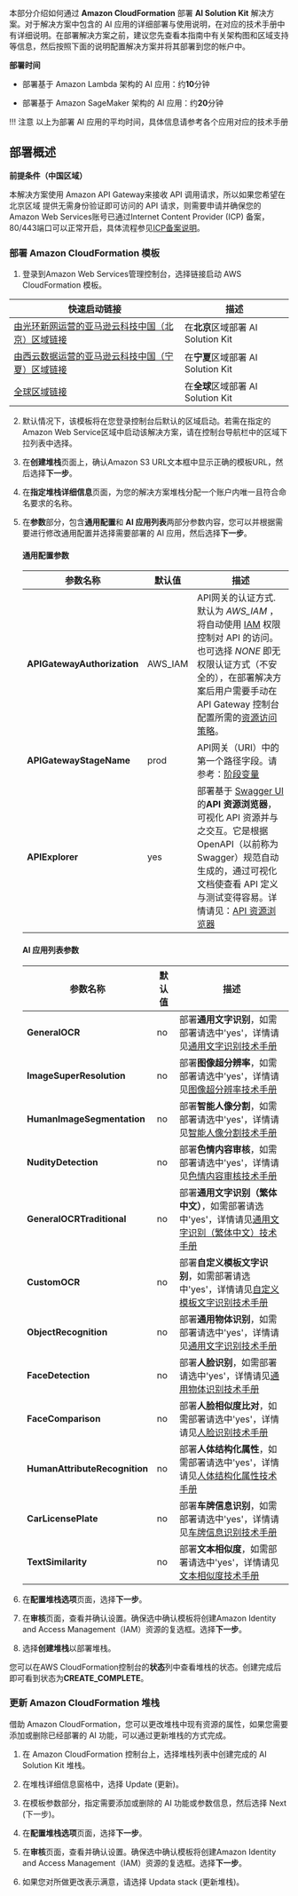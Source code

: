 本部分介绍如何通过 **Amazon CloudFormation** 部署 **AI Solution Kit** 解决方案。对于解决方案中包含的 AI 应用的详细部署与使用说明，在对应的技术手册中有详细说明。在部署解决方案之前，建议您先查看本指南中有关架构图和区域支持等信息，然后按照下面的说明配置解决方案并将其部署到您的帐户中。

**部署时间**

- 部署基于 Amazon Lambda 架构的 AI 应用：约**10**分钟

- 部署基于 Amazon SageMaker 架构的 AI 应用：约**20**分钟

!!! 注意
    以上为部署 AI 应用的平均时间，具体信息请参考各个应用对应的技术手册

## 部署概述

**前提条件（中国区域）**

本解决方案使用 Amazon API Gateway来接收 API 调用请求，所以如果您希望在 北京区域 提供无需身份验证即可访问的 API 请求，则需要申请并确保您的Amazon Web Services账号已通过Internet Content Provider (ICP) 备案，80/443端口可以正常开启，具体流程参见[ICP备案说明](https://s3.cn-north-1.amazonaws.com.cn/sinnetcloud/ICP+recordal/ICP%E5%A4%87%E6%A1%88%E8%AF%B4%E6%98%8E.pdf)。

### 部署 Amazon CloudFormation 模板

1. 登录到Amazon Web Services管理控制台，选择链接启动 AWS CloudFormation 模板。

| 快速启动链接 | 描述 |
| ---------- | --- |
| [由光环新网运营的亚马逊云科技中国（北京）区域链接][template-china1] |  在**北京**区域部署 AI Solution Kit |
| [由西云数据运营的亚马逊云科技中国（宁夏）区域链接][template-china2] |  在**宁夏**区域部署 AI Solution Kit |
| [全球区域链接][template-global] |  在**全球**区域部署 AI Solution Kit  |

2. 默认情况下，该模板将在您登录控制台后默认的区域启动。若需在指定的Amazon Web Service区域中启动该解决方案，请在控制台导航栏中的区域下拉列表中选择。

3. 在**创建堆栈**页面上，确认Amazon S3 URL文本框中显示正确的模板URL，然后选择**下一步**。

4. 在**指定堆栈详细信息**页面，为您的解决方案堆栈分配一个账户内唯一且符合命名要求的名称。

5. 在**参数**部分，包含**通用配置**和 **AI 应用列表**两部分参数内容，您可以并根据需要进行修改通用配置并选择需要部署的 AI 应用，然后选择**下一步**。

    #### **通用配置参数**

    |  参数名称   |  默认值 |  描述 |
    |  ----------  | ---------| -----------  |
    | **APIGatewayAuthorization**  | AWS_IAM  | API网关的认证方式. 默认为 *AWS_IAM* ，将自动使用 [IAM](https://docs.aws.amazon.com/zh_cn/apigateway/latest/developerguide/permissions.html) 权限控制对 API 的访问。也可选择 *NONE* 即无权限认证方式（不安全的），在部署解决方案后用户需要手动在 API Gateway 控制台配置所需的[资源访问策略](https://docs.aws.amazon.com/zh_cn/apigateway/latest/developerguide/apigateway-control-access-to-api.html)。|
    | **APIGatewayStageName**    | prod    | API网关（URI）中的第一个路径字段。请参考：[阶段变量](https://docs.aws.amazon.com/zh_cn/apigateway/latest/developerguide/stage-variables.html) |
    | **APIExplorer**  | yes  | 部署基于 [Swagger UI](https://swagger.io/tools/swagger-ui/) 的**API 资源浏览器**，可视化 API 资源并与之交互。它是根据 OpenAPI（以前称为 Swagger）规范自动生成的，通过可视化文档使查看 API 定义与测试变得容易。详情请见：[API 资源浏览器](api-explorer-en.md) |

    #### **AI 应用列表参数**

    |  参数名称   |  默认值 |  描述 |
    |  ----------  | ---------| -----------  |
    | **GeneralOCR**  | no  | 部署**通用文字识别**，如需部署请选中'yes'，详情请见[通用文字识别技术手册](deploy-general-ocr-en.md) |
    | **ImageSuperResolution**  | no  | 部署**图像超分辨率**，如需部署请选中'yes'，详情请见[图像超分辨率技术手册](deploy-image-super-resolution-en.md) |
    | **HumanImageSegmentation**  | no  | 部署**智能人像分割**，如需部署请选中'yes'，详情请见[智能人像分割技术手册](deploy-human-image-segmentation-en.md) |
    | **NudityDetection**  | no  | 部署**色情内容审核**，如需部署请选中'yes'，详情请见[色情内容审核技术手册](deploy-nudity-detection-en.md) |
    | **GeneralOCRTraditional**  | no  | 部署**通用文字识别（繁体中文）**，如需部署请选中'yes'，详情请见[通用文字识别（繁体中文）技术手册](deploy-general-ocr-traditional-en.md) |
    | **CustomOCR**  | no  | 部署**自定义模板文字识别**，如需部署请选中'yes'，详情请见[自定义模板文字识别技术手册](deploy-custom-ocr-en.md) |
    | **ObjectRecognition**  | no  | 部署**通用物体识别**，如需部署请选中'yes'，详情请见[通用文字识别技术手册](deploy-object-recognition-en.md) |
    | **FaceDetection**  | no  | 部署**人脸识别**，如需部署请选中'yes'，详情请见[通用物体识别技术手册](deploy-face-detection-en.md) |
    | **FaceComparison**  | no  | 部署**人脸相似度比对**，如需部署请选中'yes'，详情请见[人脸识别技术手册](deploy-face-comparison-en.md) |
    | **HumanAttributeRecognition**  | no  | 部署**人体结构化属性**，如需部署请选中'yes'，详情请见[人体结构化属性技术手册](deploy-human-attribute-recognition-en.md) |
    | **CarLicensePlate**  | no  | 部署**车牌信息识别**，如需部署请选中'yes'，详情请见[车牌信息识别技术手册](deploy-car-license-plate-en.md) |
    | **TextSimilarity**  | no  | 部署**文本相似度**，如需部署请选中'yes'，详情请见[文本相似度技术手册](deploy-text_similarity-en.md) |

6. 在**配置堆栈选项**页面，选择**下一步**。

7. 在**审核**页面，查看并确认设置。确保选中确认模板将创建Amazon Identity and Access Management（IAM）资源的复选框。选择**下一步**。

8. 选择**创建堆栈**以部署堆栈。

您可以在AWS CloudFormation控制台的**状态**列中查看堆栈的状态。创建完成后即可看到状态为**CREATE_COMPLETE**。

### 更新 Amazon CloudFormation 堆栈

借助 Amazon CloudFormation，您可以更改堆栈中现有资源的属性，如果您需要添加或删除已经部署的 AI 功能，可以通过更新堆栈的方式完成。

1. 在 Amazon CloudFormation 控制台上，选择堆栈列表中创建完成的 AI Solution Kit 堆栈。

2. 在堆栈详细信息窗格中，选择 Update (更新)。

3. 在模板参数部分，指定需要添加或删除的 AI 功能或参数信息，然后选择 Next (下一步)。

4. 在**配置堆栈选项**页面，选择**下一步**。

5. 在**审核**页面，查看并确认设置。确保选中确认模板将创建Amazon Identity and Access Management（IAM）资源的复选框。选择**下一步**。

6. 如果您对所做更改表示满意，请选择 Updata stack (更新堆栈)。

[template-china1]:https://cn-north-1.console.amazonaws.cn/cloudformation/home?region=cn-north-1#/stacks/create/template?stackName=AIKitsInferOCRStack&templateURL=https://aws-gcr-solutions.s3.cn-north-1.amazonaws.com.cn/Aws-gcr-ai-solution-kit/v1.2.0/AI-Solution-Kit.template

[template-china2]:https://cn-northwest-1.console.amazonaws.cn/cloudformation/home?region=cn-northwest-1#/stacks/create/template?stackName=AIKitsInferOCRStack&templateURL=https://aws-gcr-solutions.s3.cn-north-1.amazonaws.com.cn/Aws-gcr-ai-solution-kit/v1.2.0/AI-Solution-Kit.template

[template-global]: https://console.aws.amazon.com/cloudformation/home?region=us-east-1#/stacks/create/template?stackName=AIKitsInferOCRStack&templateURL=https://aws-gcr-solutions.s3.amazonaws.com/Aws-gcr-ai-solution-kit/v1.2.0/AI-Solution-Kit.template
